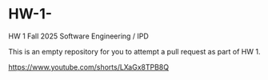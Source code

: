 # HW-1-

HW 1 Fall 2025 Software Engineering / IPD 

This is an empty repository for you to attempt a pull request as part of HW 1.


https://www.youtube.com/shorts/LXaGx8TPB8Q
